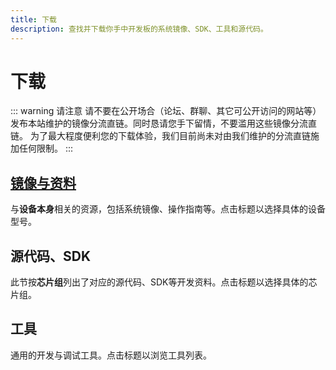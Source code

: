 ```yaml
---
title: 下载
description: 查找并下载你手中开发板的系统镜像、SDK、工具和源代码。
---
```


# 下载

::: warning 请注意
请不要在公开场合（论坛、群聊、其它可公开访问的网站等）发布本站维护的镜像分流直链。同时恳请您手下留情，不要滥用这些镜像分流直链。
为了最大程度便利您的下载体验，我们目前尚未对由我们维护的分流直链施加任何限制。
:::

## [镜像与资料](./image)

与**设备本身**相关的资源，包括系统镜像、操作指南等。点击标题以选择具体的设备型号。

## 源代码、SDK <Badge type="info" text="即将上线" />

此节按**芯片组**列出了对应的源代码、SDK等开发资料。点击标题以选择具体的芯片组。

## 工具 <Badge type="info" text="即将上线" />

通用的开发与调试工具。点击标题以浏览工具列表。
